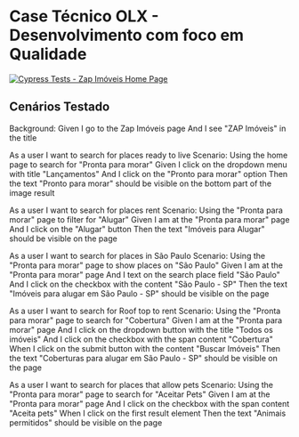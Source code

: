 # Case Técnico OLX - Desenvolvimento com foco em Qualidade
[![Cypress Tests - Zap Imóveis Home Page](https://github.com/liara987/CypressZapImovel/actions/workflows/cypress-zap-imoveis.yml/badge.svg)](https://github.com/liara987/CypressZapImovel/actions/workflows/cypress-zap-imoveis.yml)

## Cenários Testado

  Background:
    Given I go to the Zap Imóveis page
    And I see "ZAP Imóveis" in the title

  As a user I want to search for places ready to live
  Scenario: Using the home page to search for "Pronta para morar"
    Given I click on the dropdown menu with title "Lançamentos"
    And I click on the "Pronto para morar" option
    Then the text "Pronto para morar" should be visible on the bottom part of the image result

  As a user I want to search for places rent
  Scenario: Using the "Pronta para morar" page to filter for "Alugar"
    Given I am at the "Pronta para morar" page
    And I click on the "Alugar" button
    Then the text "Imóveis para Alugar" should be visible on the page

  As a user I want to search for places in São Paulo
  Scenario: Using the "Pronta para morar" page to show places on "São Paulo"
    Given I am at the "Pronta para morar" page
    And I text on the search place field "São Paulo"
    And I click on the checkbox with the content "São Paulo - SP"
    Then the text "Imóveis para alugar em São Paulo - SP" should be visible on the page

  As a user I want to search for Roof top to rent
  Scenario: Using the "Pronta para morar" page to search for "Cobertura"
    Given I am at the "Pronta para morar" page
    And I click on the dropdown button with the title "Todos os imóveis"
    And I click on the checkbox with the span content "Cobertura"
    When I click on the submit button with the content "Buscar Imóveis"
    Then the text "Coberturas para alugar em São Paulo - SP" should be visible on the page

  As a user I want to search for places that allow pets
  Scenario: Using the "Pronta para morar" page to search for "Aceitar Pets"
    Given I am at the "Pronta para morar" page
    And I click on the checkbox with the span content "Aceita pets"
    When I click on the first result element
    Then the text "Animais permitidos" should be visible on the page

